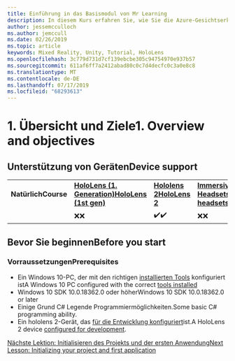 ```yaml
---
title: Einführung in das Basismodul von Mr Learning
description: In diesem Kurs erfahren Sie, wie Sie die Azure-Gesichtserkennung in einer Mixed Reality-Anwendung implementieren.
author: jessemcculloch
ms.author: jemccull
ms.date: 02/26/2019
ms.topic: article
keywords: Mixed Reality, Unity, Tutorial, HoloLens
ms.openlocfilehash: 3c779d731d7cf139ebcbe305c94754970e937b57
ms.sourcegitcommit: 611af6ff7a2412abad80c0c7d4decfc0c3a0e8c8
ms.translationtype: MT
ms.contentlocale: de-DE
ms.lasthandoff: 07/17/2019
ms.locfileid: "68293613"
---
```

# <a name="1-overview-and-objectives"></a><span data-ttu-id="f23d0-104">1. Übersicht und Ziele</span><span class="sxs-lookup"><span data-stu-id="f23d0-104">1. Overview and objectives</span></span>

## <a name="device-support"></a><span data-ttu-id="f23d0-105">Unterstützung von Geräten</span><span class="sxs-lookup"><span data-stu-id="f23d0-105">Device support</span></span>

<table>
    <colgroup>
    <col width="25%" />
    <col width="25%" />
    <col width="25%" />
    <col width="25%" />
    </colgroup>
    <tr>
        <td><span data-ttu-id="f23d0-106"><strong>Natürlich</strong></span><span class="sxs-lookup"><span data-stu-id="f23d0-106"><strong>Course</strong></span></span></td>
        <td><span data-ttu-id="f23d0-107"><a href="hololens-hardware-details.md"><strong>HoloLens (1. Generation)</strong></a></span><span class="sxs-lookup"><span data-stu-id="f23d0-107"><a href="hololens-hardware-details.md"><strong>HoloLens (1st gen)</strong></a></span></span></td>
        <td><span data-ttu-id="f23d0-108"><a href="https://www.microsoft.com/en-us/hololens/hardware"><strong>Hololens 2</strong></a></span><span class="sxs-lookup"><span data-stu-id="f23d0-108"><a href="https://www.microsoft.com/en-us/hololens/hardware"><strong>HoloLens 2</strong></a></span></span></td>
        <td><span data-ttu-id="f23d0-109"><a href="immersive-headset-hardware-details.md"><strong>Immersive Headsets</strong></a></span><span class="sxs-lookup"><span data-stu-id="f23d0-109"><a href="immersive-headset-hardware-details.md"><strong>Immersive headsets</strong></a></span></span></td>
    </tr>
     <tr>
        <td></td>
        <td><span data-ttu-id="f23d0-110">❌</span><span class="sxs-lookup"><span data-stu-id="f23d0-110">❌</span></span></td>
        <td><span data-ttu-id="f23d0-111">✔️</span><span class="sxs-lookup"><span data-stu-id="f23d0-111">✔️</span></span></td>
        <td><span data-ttu-id="f23d0-112">❌</span><span class="sxs-lookup"><span data-stu-id="f23d0-112">❌</span></span></td>
    </tr>
</table>

## <a name="before-you-start"></a><span data-ttu-id="f23d0-113">Bevor Sie beginnen</span><span class="sxs-lookup"><span data-stu-id="f23d0-113">Before you start</span></span>

### <a name="prerequisites"></a><span data-ttu-id="f23d0-114">Vorraussetzungen</span><span class="sxs-lookup"><span data-stu-id="f23d0-114">Prerequisites</span></span>

* <span data-ttu-id="f23d0-115">Ein Windows 10-PC, der mit den richtigen [installierten Tools](install-the-tools.md) konfiguriert ist</span><span class="sxs-lookup"><span data-stu-id="f23d0-115">A Windows 10 PC configured with the correct [tools installed](install-the-tools.md)</span></span>
* <span data-ttu-id="f23d0-116">Windows 10 SDK 10.0.18362.0 oder höher</span><span class="sxs-lookup"><span data-stu-id="f23d0-116">Windows 10 SDK 10.0.18362.0 or later</span></span>
* <span data-ttu-id="f23d0-117">Einige Grund C# Legende Programmiermöglichkeiten.</span><span class="sxs-lookup"><span data-stu-id="f23d0-117">Some basic C# programming ability.</span></span>
* <span data-ttu-id="f23d0-118">Ein hololens 2-Gerät, das [für die Entwicklung konfiguriert](using-visual-studio.md#enabling-developer-mode)ist.</span><span class="sxs-lookup"><span data-stu-id="f23d0-118">A HoloLens 2 device [configured for development](using-visual-studio.md#enabling-developer-mode).</span></span>

[<span data-ttu-id="f23d0-119">Nächste Lektion: Initialisieren des Projekts und der ersten Anwendung</span><span class="sxs-lookup"><span data-stu-id="f23d0-119">Next Lesson: Initializing your project and first application</span></span>](mrlearning-base-ch1.md)